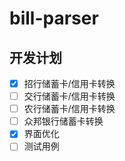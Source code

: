 # bill-parser

## 开发计划
- [x] 招行储蓄卡/信用卡转换
- [ ] 交行储蓄卡/信用卡转换
- [ ] 农行储蓄卡/信用卡转换
- [ ] 众邦银行储蓄卡转换
- [x] 界面优化
- [ ] 测试用例
